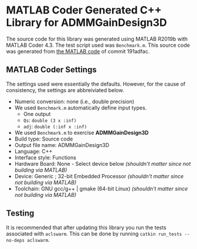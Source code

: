 MATLAB Coder Generated C++ Library for ADMMGainDesign3D
=======================================================

The source code for this library was generated using MATLAB R2019b with MATLAB Coder 4.3. The test script used was `Benchmark.m`. This source code was generated from [the MATLAB code](https://github.com/mit-acl/aclswarm/tree/191adfac5353cb30ef46bb5c3e53822824d485fe/aclswarm/matlab) of commit 191adfac.

## MATLAB Coder Settings

The settings used were essentially the defaults. However, for the cause of consistency, the settings are abbreiviated below.

- Numeric conversion: none (i.e., double precision)
- We used `Benchmark.m` automatically define input types.
    - One output
    - `Qs`: `double (3 x :inf)`
    - `adj`: `double (:inf x :inf)`
- We used `Benchmark.m` to exercise **ADMMGainDesign3D**
- Build type: Source code
- Output file name: ADMMGainDesign3D
- Language: C++
- Interface style: Functions
- Hardware Board: None - Select device below        *(shouldn't matter since not building via MATLAB)*
- Device: Generic ; 32-bit Embedded Processor       *(shouldn't matter since not building via MATLAB)*
- Toolchain: GNU gcc/g++ | gmake (64-bit Linux)     *(shouldn't matter since not building via MATLAB)*

## Testing

It is recommended that after updating this library you run the tests associated with `aclswarm`. This can be done by running `catkin run_tests --no-deps aclswarm`.
